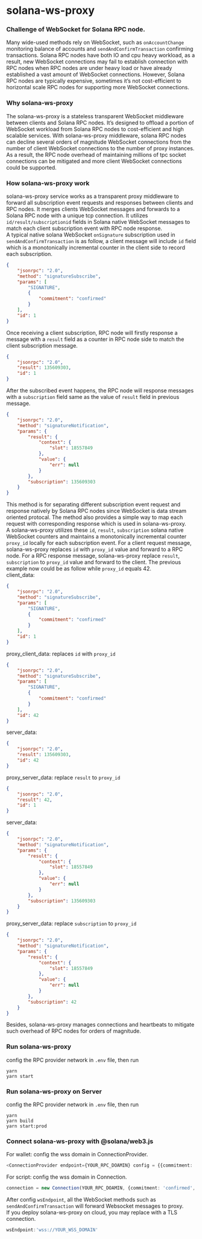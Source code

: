 # solana-ws-proxy
### Challenge of WebSocket for Solana RPC node.
Many wide-used methods rely on WebSocket, such as `onAccountChange` monitoring balance of accounts and `sendAndConfirmTransaction` confirming transactions. Solana RPC nodes have both IO and cpu heavy workload, as a result, new WebSocket connections may fail to establish connection with RPC nodes when RPC nodes are under heavy load or have already established a vast amount of WebSocket connections. However, Solana RPC nodes are typically expensive, sometimes it’s not cost-efficient to horizontal scale RPC nodes for supporting more WebSocket connections.  

### Why solana-ws-proxy
The solana-ws-proxy is a stateless transparent WebSocket middleware between clients and Solana RPC nodes. It’s designed to offload a portion of WebSocket workload from Solana RPC nodes to cost-efficient and high scalable services. With solana-ws-proxy middleware, solana RPC nodes can decline several orders of magnitude WebSocket connections from the number of client WebSocket connections to the number of proxy instances. As a result, the RPC node overhead of maintaining millions of tpc socket connections can be mitigated and more client WebSocket connections could be supported.

### How solana-ws-proxy work
solana-ws-proxy service works as a transparent proxy middleware to forward all subscription event requests and responses between clients and RPC nodes. It merges clients WebSocket messages and forwards to a Solana RPC node with a unique tcp connection. It utilizes `id/result/subscriptionid` fields in Solana native WebSocket messages to match each client subscription event with RPC node response.   
A typical native solana WebSocket `onSignature` subscription used in `sendAndConfirmTransaction` is as follow, a client message will include `id` field which is a monotonically incremental counter in the client side to record each subscription.  
```json
{
    "jsonrpc": "2.0",
    "method": "signatureSubscribe",
    "params": [
        "SIGNATURE",
        {
            "commitment": "confirmed"
        }
    ],
    "id": 1
}
```

Once receiving a client subscription, RPC node will firstly response a message with a `result` field  as a counter in RPC node side to match the client subscription message.  
```json
{
    "jsonrpc": "2.0",
    "result": 135609303,
    "id": 1
}
```

After the subscribed event happens, the RPC node will response messages with a `subscription` field same as the value of `result` field in previous message.  
```json
{
    "jsonrpc": "2.0",
    "method": "signatureNotification",
    "params": {
        "result": {
            "context": {
                "slot": 18557849
            },
            "value": {
                "err": null
            }
        },
        "subscription": 135609303
    }
}
```

This method is for separating different subscription event request and response natively by Solana RPC nodes since WebSocket is data stream oriented protocal. The method also provides a simple way to map each request with corresponding response which is used in solana-ws-proxy.  
A solana-ws-proxy utilizes these `id`, `result`, `subscription` solana native WebSocket counters and maintains a monotonically incremental counter `proxy_id` locally for each subscription event. For a client request message, solana-ws-proxy replaces `id` with `proxy_id` value and forward to a RPC node. For a RPC response message, solana-ws-proxy replace `result`, `subscription` to `proxy_id` value and forward to the client. The previous example now could be as follow while `proxy_id` equals 42.  
client_data: 
```json
{
    "jsonrpc": "2.0",
    "method": "signatureSubscribe",
    "params": [
        "SIGNATURE",
        {
            "commitment": "confirmed"
        }
    ],
    "id": 1
}
```
proxy_client_data: replaces `id` with `proxy_id`
```json
{
    "jsonrpc": "2.0",
    "method": "signatureSubscribe",
    "params": [
        "SIGNATURE",
        {
            "commitment": "confirmed"
        }
    ],
    "id": 42
}
```
server_data: 
```json
{
    "jsonrpc": "2.0",
    "result": 135609303,
    "id": 42
}
```
proxy_server_data: replace `result` to `proxy_id`
```json
{
    "jsonrpc": "2.0",
    "result": 42,
    "id": 1
}
```
server_data: 
```json
{
    "jsonrpc": "2.0",
    "method": "signatureNotification",
    "params": {
        "result": {
            "context": {
                "slot": 18557849
            },
            "value": {
                "err": null
            }
        },
        "subscription": 135609303
    }
}
```
proxy_server_data: replace `subscription` to `proxy_id`
```json
{
    "jsonrpc": "2.0",
    "method": "signatureNotification",
    "params": {
        "result": {
            "context": {
                "slot": 18557849
            },
            "value": {
                "err": null
            }
        },
        "subscription": 42
    }
}
```

Besides, solana-ws-proxy manages connections and heartbeats to mitigate such overhead of RPC nodes for orders of magnitude.

### Run solana-ws-proxy
config the RPC provider network in `.env` file, then run
```
yarn
yarn start
```

### Run solana-ws-proxy on Server
config the RPC provider network in `.env` file, then run
```
yarn
yarn build
yarn start:prod
```

### Connect solana-ws-proxy with @solana/web3.js 
For wallet: config the wss domain in ConnectionProvider.  
```typescript
<ConnectionProvider endpoint={YOUR_RPC_DOAMIN} config = {{commitment: 'confirmed', wsEndpoint:'ws://localhost:8080'}}>
```  
For script: config the wss domain in Connection.  
```typescript
connection = new Connection(YOUR_RPC_DOAMIN, {commitment: 'confirmed', wsEndpoint:'ws://localhost:8080'});
``` 
After config `wsEndpoint`, all the WebSocket methods such as `sendAndConfirmTransaction` will forward Websocket messages to proxy.  
If you deploy solana-ws-proxy on cloud, you may replace with a TLS connection.
```typescript
wsEndpoint:'wss://YOUR_WSS_DOMAIN'
```  
